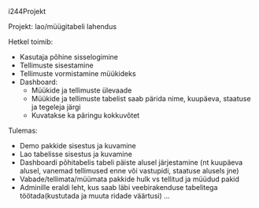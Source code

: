 i244Projekt

Projekt: lao/müügitabeli lahendus

Hetkel toimib:
* Kasutaja põhine sisselogimine
* Tellimuste sisestamine
* Tellimuste vormistamine müükideks
* Dashboard:
	* Müükide ja tellimuste ülevaade
	* Müükide ja tellimuste tabelist saab pärida nime, kuupäeva, staatuse ja tegeleja järgi
	* Kuvatakse ka päringu kokkuvõtet
	
Tulemas:
* Demo pakkide sisestus ja kuvamine
* Lao tabelisse sisestus ja kuvamine
* Dashboardi põhitabelis tabeli päiste alusel järjestamine (nt kuupäeva alusel, vanemad tellimused enne või vastupidi, staatuse alusels jne)
* Vabade/tellimata/müümata pakkide hulk vs tellitud ja müüdud pakid
* Adminille eraldi leht, kus saab läbi veebirakenduse tabelitega töötada(kustutada ja muuta ridade väärtusi)
...